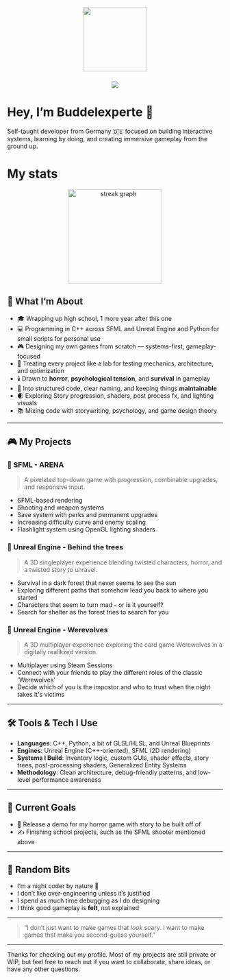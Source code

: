 <div align="center"> 
  <img height="150" src="https://cdn.discordapp.com/avatars/627126388717256714/3276b58caa608abdab27126a8f79576c.png?size=1024" /> 
</div>

###

<div align="center">
  <img src="https://visitor-badge.laobi.icu/badge?page_id=buddelexperte.profile" />
</div>

###

# Hey, I’m Buddelexperte 👋

Self-taught developer from Germany  🇩🇪  focused on building interactive systems, learning by doing, and creating immersive gameplay from the ground up.

# My stats

<div align="center"> 
  <img src="https://streak-stats.demolab.com?user=buddelexperte&locale=en&mode=daily&theme=dark&hide_border=false&border_radius=5&order=3" height="220" alt="streak graph" /> 
</div>

###
###
###

## 🧠 What I’m About

- 🎓 Wrapping up high school, 1 more year after this one
- 💻 Programming in C++ across SFML and Unreal Engine and Python for small scripts for personal use
- 🎮 Designing my own games from scratch — systems-first, gameplay-focused
- 🧪 Treating every project like a lab for testing mechanics, architecture, and optimization  
- 🕯️ Drawn to **horror**, **psychological tension**, and **survival** in gameplay  
- 🧩 Into structured code, clear naming, and keeping things **maintainable**  
- 🌒 Exploring Story progression, shaders, post process fx, and lighting visuals  
- 📚 Mixing code with storywriting, psychology, and game design theory  

---

## 🎮 My Projects

### 🔫 SFML - ARENA
> A pixelated top-down game with progression, combinable upgrades, and responsive input.

- SFML-based rendering
- Shooting and weapon systems
- Save system with perks and permanent upgrades
- Increasing difficulty curve and enemy scaling
- Flashlight system using OpenGL lighting shaders

### 🌲 Unreal Engine - Behind the trees
> A 3D singleplayer experience blending twisted characters, horror, and a twisted story to unravel.

- Survival in a dark forest that never seems to see the sun
- Exploring different paths that somehow lead you back to where you started
- Characters that seem to turn mad - or is it yourself?
- Search for shelter as the forest tries to search for you

### 🐺 Unreal Engine - Werevolves
> A 3D multiplayer experience exploring the card game Werewolves in a digitally realikzed version.

- Multiplayer using Steam Sessions
- Connect with your friends to play the different roles of the classic 'Werewolves'
- Decide which of you is the impostor and who to trust when the night takes it's victims

---

## 🛠️ Tools & Tech I Use

- **Languages**: C++, Python, a bit of GLSL/HLSL, and Unreal Blueprints
- **Engines**: Unreal Engine (C++-oriented), SFML (2D rendering)
- **Systems I Build**: Inventory logic, custom GUIs, shader effects, story trees, post-processing shaders, Generalized Entity Systems
- **Methodology**: Clean architecture, debug-friendly patterns, and low-level performance awareness

---

## 📌 Current Goals

- 🎯 Release a demo for my horror game with story to be built off of
- ✍️ Finishing school projects, such as the SFML shooter mentioned above

---

## 💭 Random Bits

- I’m a night coder by nature 🌙  
- I don’t like over-engineering unless it’s justified  
- I spend as much time debugging as I do designing  
- I think good gameplay is **felt**, not explained

---

> “I don’t just want to make games that *look* scary. I want to make games that make you second-guess yourself.”

---

Thanks for checking out my profile. Most of my projects are still private or WIP, but feel free to reach out if you want to collaborate, share ideas, or have any other questions.
